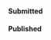 #### Submitted

[//]: # (- <strong>S. Li</strong>, X. Yang*, A. Cao*, K. Fan, Y. Liu, C. Wang, and Q. Niu. LaNCoR: Label Noise-Contrastive Robust Learning for Seismic Signal Processing with Application to Microseismic Arrival Time Picking. <strong>Rej :&#41;</strong> [[Code]]&#40;https://github.com/senli1073/LaNCor&#41;)

#### Published

[//]: # (- X. Yang, <strong>S. Li</strong>, A. Cao*, C. Wang*, Y. Liu, X. Bai, and Q. Niu &#40;2024&#41;. Deep Transfer Learning for P-wave Arrival Identification and Automatic Seismic Source Location in Underground Mines. <strong>International Journal of Rock Mechanics and Mining Sciences</strong>. [[Paper]]&#40;https://doi.org/10.1016/j.ijrmms.2024.105888&#41;)

[//]: # ()
[//]: # (- <strong>S. Li</strong>, X. Yang*, A. Cao*, C. Wang, Y. Liu, Y. Liu, and Q. Niu &#40;2024&#41;. SeisT: A Foundational Deep-Learning Model for Earthquake Monitoring Tasks. <strong>IEEE Transactions on Geoscience and Remote Sensing</strong>. [[Paper]]&#40;https://doi.org/10.1109/TGRS.2024.3371503&#41; [[Code]]&#40;https://github.com/senli1073/SeisT&#41;)

[//]: # ()
[//]: # (- A. Cao, X. Yang, C. Wang*, <strong>S. Li</strong>, Y. Liu, L. Dou, and Q. Niu &#40;2023&#41;. High-Precision Phase Picking and Automatic Source Locating Method for Seismicity in Mines Based on Deep Transfer Learning. <strong>Journal of China Coal Society</strong>. [[Paper]]&#40;https://doi.org/10.13225/j.cnki.jccs.2023.0095&#41;)

[//]: # ()
[//]: # (- A. Cao, Y. Liu, X. Yang*, <strong>S. Li</strong>, C. Wang, X. Bai, and Y. Liu &#40;2022&#41;. Physical Index and Data Fusion-Driven Method for Coal Burst Prediction in Time Sequence. <strong>Journal of China Coal Society</strong>. [[Paper]]&#40;https://doi.org/10.13225/j.cnki.jccs.2022.0680&#41;)

[//]: # ()
[//]: # (- X. Yang, X. Yu, C. Zhang, <strong>S. Li</strong>, and Q. Niu &#40;2021&#41;. MineGPS: Battery-Free Localization Base Station for Coal Mine Environment. <strong>IEEE Communications Letters</strong>. [[Paper]]&#40;https://doi.org/10.1109/LCOMM.2021.3081593&#41;)

